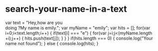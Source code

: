 # search-your-name-in-a-text
var text = "Hey,how are you \
doing ?My name is emily.";
var myName = "emily";
var hits = [];
for(var i=0;i<text.length;i++)
{
    if(text[i] === "e")
    {
        for(var j=i;j<(myName.length +i);j++)
        {
           hits.push(text[j]); 
        }
    }
}
if(hits.length === 0)
{
    console.log("Your name not found");
}
else
{
    console.log(hits);
}
